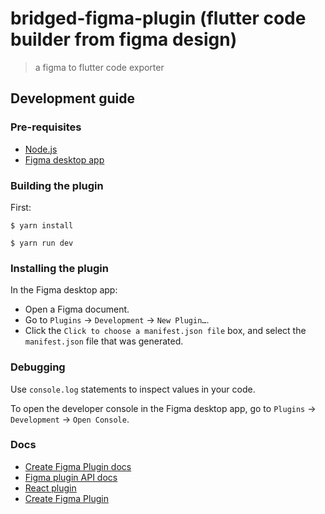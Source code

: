   <meta name="description" content="generate flutter code from figma, with design linting.">
  <meta name="title" content="bridged figma plugin. figma to flutter code exporter">


# bridged-figma-plugin (flutter code builder from figma design)
> a figma to flutter code exporter

## Development guide


### Pre-requisites

- [Node.js](https://nodejs.org/)
- [Figma desktop app](https://figma.com/downloads/)

### Building the plugin

First:

```
$ yarn install
```

```
$ yarn run dev
```

### Installing the plugin

In the Figma desktop app:

- Open a Figma document.
- Go to `Plugins` → `Development` → `New Plugin…`.
- Click the `Click to choose a manifest.json file` box, and select the `manifest.json` file that was generated.

### Debugging

Use `console.log` statements to inspect values in your code.

To open the developer console in the Figma desktop app, go to `Plugins` → `Development` → `Open Console`.

### Docs

- [Create Figma Plugin docs](https://github.com/yuanqing/create-figma-plugin#docs)
- [Figma plugin API docs](https://figma.com/plugin-docs/api/)
- [React plugin](https://www.figma.com/plugin-docs/bundling-react/)
- [Create Figma Plugin](https://github.com/yuanqing/create-figma-plugin)


